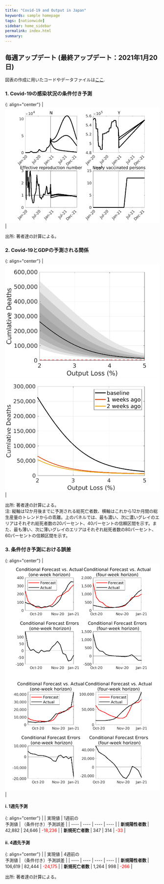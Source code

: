 ```yaml
---
title: "Covid-19 and Output in Japan"
keywords: sample homepage
tags: [nationwide]
sidebar: home_sidebar
permalink: index.html
summary:
---
```


## 毎週アップデート (最終アップデート：2021年1月20日)

図表の作成に用いたコードやデータファイルは[ここ](https://github.com/Covid19OutputJapan/Covid19OutputJapan.github.io/tree/main/_archives/).

### 1. Covid-19の感染状況の条件付き予測

{: align="center"}
|![Projection](./images/20210113/VariablesProjection.png)|

出所: 著者達の計算による。

### 2. Covid-19とGDPの予測される関係

{: align="center"}
|![TradeoffUB](./images/20210113/BaselineTradeoffUB.png)<br>![Tradeoff](./images/20210113/LaggedTradeoff.png)|

出所: 著者達の計算による。<br> 注: 縦軸は12か月後までに予測される総死亡者数、横軸はこれから12か月間の総生産量のトレンドからの乖離。上のパネルでは、最も濃い、次に濃いグレイのエリアはそれぞれ総死者数の20パーセント、40パーセントの信頼区間を示す。また、最も薄い、次に薄いグレイのエリアはそれぞれ総死者数の80パーセント、60パーセントの信頼区間を示す。

### 3. 条件付き予測における誤差

{: align="center"}
|![ForecastErrorsD](./images/20210113/ForecastErrorsD.png)<br>![ForecastErrorsN](./images/20210113/ForecastErrorsN.png)|

#### i. 1週先予測

{: align="center"}
|    | 実現値 | 1週前の<br> 予測値 | （条件付き）予測誤差 |
| ---- | ---- | ---- | ---- |
| **新規陽性者数** |  42,882  |  24,646  | <span style="color: red; ">-18,236</span> |
| **新規死亡者数** |  347  |  314  | <span style="color: red; ">-33</span> |

#### ii. 4週先予測

{: align="center"}
|    | 実現値 | 4週前の<br> 予測値 | （条件付き）予測誤差 |
| ---- | ---- | ---- | ---- |
| **新規陽性者数** |  106,619  |  82,444  | <span style="color: red; ">-24,175</span> |
| **新規死亡者数** |  1,264  |  998  | <span style="color: red; ">-266</span> |

出所: 著者達の計算による。
